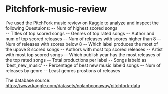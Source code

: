 # Pitchfork-music-review
I've used the PitchFork music review on Kaggle to analyze and inspect the following Questuions:
 -- Num of highest scored songs  
 -- Titles of top scored songs
 -- Genres of top rated songs
 -- Author and num of top scored releases 
 -- Num of releases with scores higher than 8
 -- Num of releases with scores below 8
 -- Which label produces the most of the upove 8 scored songs
 -- Authors with most top scored releases
 -- Artist with most top scored songs
 -- Which publish year has the most releases of the top rated songs
 -- Total productions per label 
 -- Songs labeld as 'best_new_music'
 -- Percentage of best new music labeld songs
 -- Num of releases by genre 
 -- Least genres prostions of releases  

 The database source: https://www.kaggle.com/datasets/nolanbconaway/pitchfork-data
 
 
